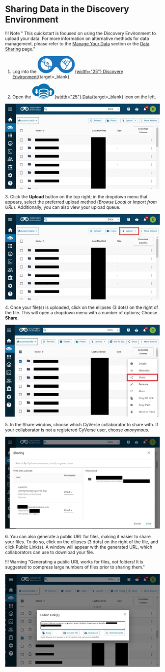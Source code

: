 # Sharing Data in the Discovery Environment

[de]: ../../assets/de/logos/deIcon.svg
[data]: ../../assets/de/menu_items/dataIcon.svg

!!! Note " This quickstart is focused on using the Discovery Environment to upload your data. For more information on alternative methods for data management, please refer to the [Manage Your Data](index.md) section or the [Data Sharing](share.md) page."

1. Log into the [![de]{width="25"} Discovery Environment](https://de.cyverse.org){target=_blank}.

2. Open the [![data]{width="25"} Data](https://de.cyverse.org/data){target=_blank} icon on the left.

![dist_data_1](../../assets/ds/dist_data_1.jpg)

3\. Click the **Upload** button on the top right; in the dropdown menu that appears, select the preferred upload method (*Browse Local* or *Import from URL*). Additionally, you can also view your upload queue.

![dist_data_2](../../assets/ds/dist_data_2.jpg)

4\. Once your file(s) is uploaded, click on the ellipses (3 dots) on the right of the file. This will open a dropdown menu with a number of options; Choose **Share**.

![dist_data_3](../../assets/ds/dist_data_3.jpg)

5\. In the Share window, choose which CyVerse collaborator to share with. If your collaborator is not a registered CyVerse user, choose *anonymous*.

![dist_data_4](../../assets/ds/dist_data_4.jpg)

6\. You can also generate a public URL for files, making it easier to share your files. To do so, click on the ellipses (3 dots) on the right of the file, and click Public Link(s). A window will appear with the generated URL, 
which collaborators can use to download your file.

!!! Warning "Generating a public URL works for files, not folders! It is suggested to compress large numbers of files prior to sharing them."

![dist_data_5](../../assets/ds/dist_data_5.jpg)

